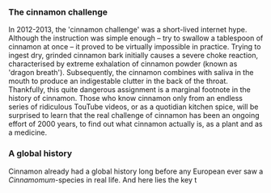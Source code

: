 <param ve-config
	title="Cinnamon: two thousand years of botanical disambiguation"
	banner="https://github.com/JSTOR-Labs/plant-humanities/raw/master/images/cinnamon_banner_image.jpg"
	layout="vtl"
	num-maps="0"
	num-images="0"
	num-specimens="0"
	num-primary-sources="0"
	author="Wouter Klein">

### The cinnamon challenge

In 2012-2013, the 'cinnamon challenge' was a short-lived internet hype. Although the instruction was simple enough – try to swallow a tablespoon of cinnamon at once – it proved to be virtually impossible in practice. Trying to ingest dry, grinded cinnamon bark initially causes a severe choke reaction, characterised by extreme exhalation of cinnamon powder (known as 'dragon breath'). Subsequently, the cinnamon combines with saliva in the mouth to produce an indigestable clutter in the back of the throat. Thankfully, this <span url="https://doi.org/10.1542/peds.2012-3418">quite dangerous assignment</span> is a marginal footnote in the history of cinnamon. Those who know cinnamon only from an endless series of ridiculous TouTube videos, or as a quotidian kitchen spice, will be surprised to learn that the real challenge of cinnamon has been an ongoing effort of 2000 years, to find out what cinnamon actually is, as a plant and as a medicine.

### A global history
Cinnamon already had a global history long before any European ever saw a _Cinnamomum_-species in real life. And here lies the key t


<!--stackedit_data:
eyJoaXN0b3J5IjpbNzA2NTgxNjk5LC03NzY1ODA0MjMsNzg1Nz
kzNDQyLDE3MzAyMTE0NTYsNzE3NzMwNjgzLC0zNTc3MDkyMDEs
MTc2MTkxODcyNSwtMTIyNDgxNzQ0NCwtMTA2NTQ5MzczNCw0OD
I2Mjc3MjgsMjA4OTMzNzU0OCwtNzkwMjQ0MzUxXX0=
-->